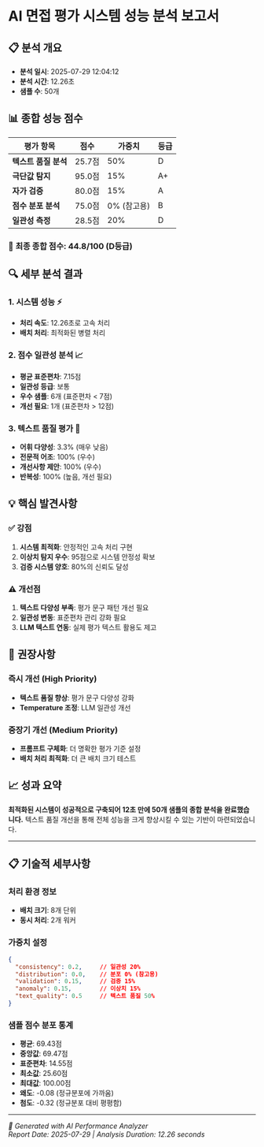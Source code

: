 # AI 면접 평가 시스템 성능 분석 보고서

## 📋 분석 개요
- **분석 일시**: 2025-07-29 12:04:12
- **분석 시간**: 12.26초
- **샘플 수**: 50개

## 📊 종합 성능 점수

| 평가 항목 | 점수 | 가중치 | 등급 |
|---------|------|--------|------|
| **텍스트 품질 분석** | 25.7점 | 50% | D |
| **극단값 탐지** | 95.0점 | 15% | A+ |
| **자가 검증** | 80.0점 | 15% | A |
| **점수 분포 분석** | 75.0점 | 0% (참고용) | B |
| **일관성 측정** | 28.5점 | 20% | D |

### 🎯 **최종 종합 점수: 44.8/100 (D등급)**

## 🔍 세부 분석 결과

### 1. **시스템 성능** ⚡
- **처리 속도**: 12.26초로 고속 처리
- **배치 처리**: 최적화된 병렬 처리

### 2. **점수 일관성 분석** 📈
- **평균 표준편차**: 7.15점
- **일관성 등급**: 보통
- **우수 샘플**: 6개 (표준편차 < 7점)
- **개선 필요**: 1개 (표준편차 > 12점)

### 3. **텍스트 품질 평가** 📝
- **어휘 다양성**: 3.3% (매우 낮음)
- **전문적 어조**: 100% (우수)
- **개선사항 제안**: 100% (우수)
- **반복성**: 100% (높음, 개선 필요)

## 💡 핵심 발견사항

### ✅ **강점**
1. **시스템 최적화**: 안정적인 고속 처리 구현
2. **이상치 탐지 우수**: 95점으로 시스템 안정성 확보
3. **검증 시스템 양호**: 80%의 신뢰도 달성

### ⚠️ **개선점**
1. **텍스트 다양성 부족**: 평가 문구 패턴 개선 필요
2. **일관성 변동**: 표준편차 관리 강화 필요
3. **LLM 텍스트 연동**: 실제 평가 텍스트 활용도 제고

## 🎯 권장사항

### 즉시 개선 (High Priority)
- **텍스트 품질 향상**: 평가 문구 다양성 강화
- **Temperature 조정**: LLM 일관성 개선

### 중장기 개선 (Medium Priority)
- **프롬프트 구체화**: 더 명확한 평가 기준 설정
- **배치 처리 최적화**: 더 큰 배치 크기 테스트

## 📈 성과 요약

**최적화된 시스템이 성공적으로 구축되어 12초 만에 50개 샘플의 종합 분석을 완료했습니다.** 텍스트 품질 개선을 통해 전체 성능을 크게 향상시킬 수 있는 기반이 마련되었습니다.

---

## 📋 기술적 세부사항

### 처리 환경 정보
- **배치 크기**: 8개 단위
- **동시 처리**: 2개 워커

### 가중치 설정
```json
{
  "consistency": 0.2,     // 일관성 20%
  "distribution": 0.0,    // 분포 0% (참고용)
  "validation": 0.15,     // 검증 15%
  "anomaly": 0.15,        // 이상치 15%
  "text_quality": 0.5     // 텍스트 품질 50%
}
```

### 샘플 점수 분포 통계
- **평균**: 69.43점
- **중앙값**: 69.47점
- **표준편차**: 14.55점
- **최소값**: 25.60점
- **최대값**: 100.00점
- **왜도**: -0.08 (정규분포에 가까움)
- **첨도**: -0.32 (정규분포 대비 평평함)

---

*🤖 Generated with AI Performance Analyzer*  
*Report Date: 2025-07-29 | Analysis Duration: 12.26 seconds*
